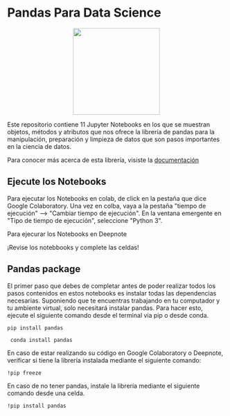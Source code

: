 <h1> Pandas Para Data Science</h1>

<div align="center">
    <img src="https://i.ibb.co/rdv5b7z/Pandas.png" height="200">
</div>

<p>Este repositorio contiene 11 Jupyter Notebooks en los que se muestran objetos, métodos y atributos que nos ofrece la librería de pandas para la manipulación, preparación y limpieza de datos que son pasos importantes en la ciencia de datos.</p>

<p> Para conocer más acerca de esta librería, visiste la <a href="https://pandas.pydata.org/pandas-docs/stable/index.html">documentación</a></p>


<h2> Ejecute los Notebooks</h2>
<p>Para ejecutar los Notebooks en colab, de click en la pestaña que dice Google Colaboratory. Una vez en colba,  vaya a la pestaña "tiempo de ejecución" --> "Cambiar tiempo de ejecución". En la ventana emergente  en "Tipo de tiempo de ejecución", seleccione "Python 3".</p> 

<p>Para ejecurar los Notebooks en Deepnote </p>

¡Revise los notebbooks y complete las celdas!


<h2>Pandas package</h2>

<p>El primer paso que debes de completar antes de poder realizar todos los pasos contenidos en estos notebooks es instalar todas las dependencias necesarias. Suponiendo que te encuentras trabajando en tu computador y tu ambiente virtual, solo necesitará instalar pandas. Para hacer esto, ejecute el siguiente comando desde el terminal via pip o desde conda.</dp>


 
 <code>pip install pandas</code>

<code> conda install pandas</code>

En caso de estar realizando su código en Google Colaboratory o Deepnote, verificar si tiene la librería instalada mediante el siguiente comando:

 <code>!pip freeze</code> 
 
En caso de no tener pandas, instale la librería mediante el siguiente comando desde una celda.

<code>!pip install pandas</code>

